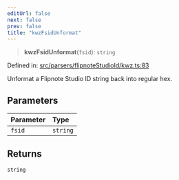 ```yaml
---
editUrl: false
next: false
prev: false
title: "kwzFsidUnformat"
---
```


> **kwzFsidUnformat**(`fsid`): `string`

Defined in: [src/parsers/flipnoteStudioId/kwz.ts:83](https://github.com/jaames/flipnote.js/blob/fa9305c29e8ec1c9100d20a6b44d2fa614eb1888/src/parsers/flipnoteStudioId/kwz.ts#L83)

Unformat a Flipnote Studio ID string back into regular hex.

## Parameters

| Parameter | Type |
| :------ | :------ |
| `fsid` | `string` |

## Returns

`string`
